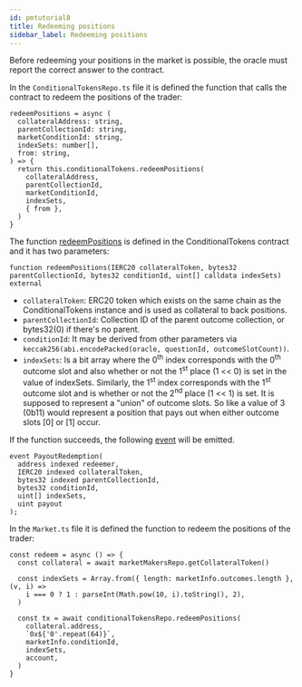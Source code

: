```yaml
---
id: pmtutorial8
title: Redeeming positions
sidebar_label: Redeeming positions
---
```


Before redeeming your positions in the market is possible, the oracle must report the correct answer to the contract.

In the `ConditionalTokensRepo.ts` file it is defined the function that calls the contract to redeem the positions of the trader:
```
redeemPositions = async (
  collateralAddress: string,
  parentCollectionId: string,
  marketConditionId: string,
  indexSets: number[],
  from: string,
) => {
  return this.conditionalTokens.redeemPositions(
    collateralAddress,
    parentCollectionId,
    marketConditionId,
    indexSets,
    { from },
  )
}
```

The function [redeemPositions](https://github.com/gnosis/conditional-tokens-contracts/blob/master/contracts/ConditionalTokens.sol#L218) is defined in the ConditionalTokens contract and it has two parameters:
```
function redeemPositions(IERC20 collateralToken, bytes32 parentCollectionId, bytes32 conditionId, uint[] calldata indexSets) external
```
- `collateralToken`: ERC20 token which exists on the same chain as the ConditionalTokens instance and is used as collateral to back positions.
- `parentCollectionId`: Collection ID of the parent outcome collection, or bytes32(0) if there's no parent.
- `conditionId`: It may be derived from other parameters via ``keccak256(abi.encodePacked(oracle, questionId, outcomeSlotCount))``.
- `indexSets`: Is a bit array where the 0<sup>th</sup> index corresponds with the 0<sup>th</sup> outcome slot and also whether or not the 1<sup>st</sup> place (1 << 0) is set in the value of indexSets. Similarly, the 1<sup>st</sup> index corresponds with  the 1<sup>st</sup> outcome slot and is whether or not the 2<sup>nd</sup> place (1 << 1) is set. It is supposed to represent a "union" of outcome slots. So like a value of 3 (0b11) would represent a position that pays out when either outcome slots [0] or [1] occur.

If the function succeeds, the following [event](https://github.com/gnosis/conditional-tokens-contracts/blob/master/contracts/ConditionalTokens.sol#L46) will be emitted.
```
event PayoutRedemption(
  address indexed redeemer,
  IERC20 indexed collateralToken,
  bytes32 indexed parentCollectionId,
  bytes32 conditionId,
  uint[] indexSets,
  uint payout
);
```

In the `Market.ts` file it is defined the function to redeem the positions of the trader:
```
const redeem = async () => {
  const collateral = await marketMakersRepo.getCollateralToken()

  const indexSets = Array.from({ length: marketInfo.outcomes.length }, (v, i) =>
    i === 0 ? 1 : parseInt(Math.pow(10, i).toString(), 2),
  )

  const tx = await conditionalTokensRepo.redeemPositions(
    collateral.address,
    `0x${'0'.repeat(64)}`,
    marketInfo.conditionId,
    indexSets,
    account,
  )
}
```
